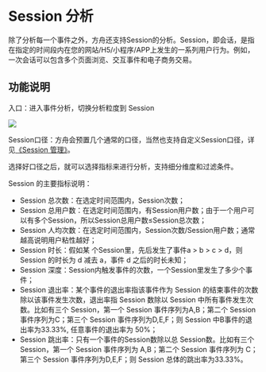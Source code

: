 # Session 分析

除了分析每一个事件之外，方舟还支持Session的分析。Session，即会话，是指在指定的时间段内在您的网站/H5/小程序/APP上发生的一系列用户行为。例如，一次会话可以包含多个页面浏览、交互事件和电子商务交易。

## 功能说明

入口：进入事件分析，切换分析粒度到 Session

![ ](https://imguserradar.analysys.cn/fangzhou/img/2018/08/201808141203191074.png)

Session口径：方舟会预置几个通常的口径，当然也支持自定义Session口径，详见[《Session 管理》](../project-manegement/project-session.md)。

选择好口径之后，就可以选择指标来进行分析，支持细分维度和过滤条件。

Session 的主要指标说明：

* Session 总次数：在选定时间范围内，Session次数；
* Session 总用户数：在选定时间范围内，有Session用户数；由于一个用户可以有多个Session，所以Session总用户数≤Session总次数；
* Session 人均次数：在选定时间范围内，Session次数/Session用户数；通常越高说明用户粘性越好；
* Session 时长：假如某 个Session里，先后发生了事件a &gt; b &gt; c &gt; d，则Session 的时长为 d 减去 a，事件 d 之后的时长未知；
* Session 深度：Session内触发事件的次数，一个Session里发生了多少个事件；
* Session 退出率：某个事件的退出率指该事件作为 Session 的结束事件的次数除以该事件发生次数，退出率指 Session 数除以 Session 中所有事件发生次数。比如有三个 Session，第一个 Session 事件序列为A,B；第二个 Session 事件序列为C；第三个 Session 事件序列为D,E,F；则 Session 中B事件的退出率为33.33%, 任意事件的退出率为 50%；
* Session 跳出率：只有一个事件的Session数除以总 Session数。比如有三个 Session，第一个 Session 事件序列为 A,B；第二个 Session 事件序列为 C；第三个 Session 事件序列为D,E,F；则 Session 总体的跳出率为33.33%。

